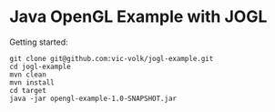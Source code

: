 # Java OpenGL Example with JOGL

Getting started:
```
git clone git@github.com:vic-volk/jogl-example.git
cd jogl-example
mvn clean
mvn install
cd target
java -jar opengl-example-1.0-SNAPSHOT.jar
```
